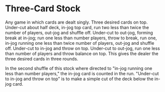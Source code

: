 # Three-Card Stock

Any game in which cards are dealt singly. Three desired cards on top. Under-cut about half deck, in-jog top card, run two less than twice the number of players, out-jog and shuffle off. Under-cut to out-jog, forming break at in-jog; run one less than number players, throw to break, run one, in-jog running one less than twice number of players, out-jog and shuffle off. Under-cut to in-jog and throw on top. Under-cut to out-jog, run one less than number of players and throw balance on top. This gives the dealer the three desired cards in three rounds.

In the second shuffle of this stock where directed to "in-jog running one less than number players," the in-jog card is counted in the run. "Under-cut to in-jog and throw on top" is to make a simple cut of the deck below the in-jog card.

